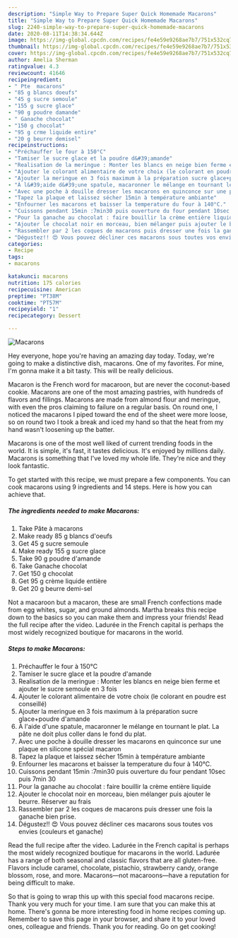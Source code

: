 ```yaml
---
description: "Simple Way to Prepare Super Quick Homemade Macarons"
title: "Simple Way to Prepare Super Quick Homemade Macarons"
slug: 2240-simple-way-to-prepare-super-quick-homemade-macarons
date: 2020-08-11T14:38:34.644Z
image: https://img-global.cpcdn.com/recipes/fe4e59e9268ae7b7/751x532cq70/macarons-photo-principale-de-la-recette.jpg
thumbnail: https://img-global.cpcdn.com/recipes/fe4e59e9268ae7b7/751x532cq70/macarons-photo-principale-de-la-recette.jpg
cover: https://img-global.cpcdn.com/recipes/fe4e59e9268ae7b7/751x532cq70/macarons-photo-principale-de-la-recette.jpg
author: Amelia Sherman
ratingvalue: 4.3
reviewcount: 41646
recipeingredient:
- " Pte  macarons"
- "85 g blancs doeufs"
- "45 g sucre semoule"
- "155 g sucre glace"
- "90 g poudre damande"
- " Ganache chocolat"
- "150 g chocolat"
- "95 g crme liquide entire"
- "20 g beurre demisel"
recipeinstructions:
- "Préchauffer le four à 150°C"
- "Tamiser le sucre glace et la poudre d&#39;amande"
- "Realisation de la meringue : Monter les blancs en neige bien ferme et ajouter le sucre semoule en 3 fois"
- "Ajouter le colorant alimentaire de votre choix (le colorant en poudre est conseillé)"
- "Ajouter la meringue en 3 fois maximum à la préparation sucre glace+poudre d&#39;amande"
- "À l&#39;aide d&#39;une spatule, macaronner le mélange en tournant le plat. La pâte ne doit plus coller dans le fond du plat."
- "Avec une poche à douille dresser les macarons en quinconce sur une plaque en silicone spécial macaron"
- "Tapez la plaque et laissez sécher 15min à température ambiante"
- "Enfourner les macarons et baisser la temperature du four à 140°C."
- "Cuissons pendant 15min :7min30 puis ouverture du four pendant 10sec puis 7min 30"
- "Pour la ganache au chocolat : faire bouillir la crème entière liquide"
- "Ajouter le chocolat noir en morceau, bien mélanger puis ajouter le beurre. Réserver au frais"
- "Rassembler par 2 les coques de macarons puis dresser une fois la ganache bien prise."
- "Dégustez!! 😍 Vous pouvez décliner ces macarons sous toutes vos envies (couleurs et ganache)"
categories:
- Recipe
tags:
- macarons

katakunci: macarons 
nutrition: 175 calories
recipecuisine: American
preptime: "PT38M"
cooktime: "PT57M"
recipeyield: "1"
recipecategory: Dessert

---
```



![Macarons](https://img-global.cpcdn.com/recipes/fe4e59e9268ae7b7/751x532cq70/macarons-photo-principale-de-la-recette.jpg)

Hey everyone, hope you're having an amazing day today. Today, we're going to make a distinctive dish, macarons. One of my favorites. For mine, I'm gonna make it a bit tasty. This will be really delicious.

Macaron is the French word for macaroon, but are never the coconut-based cookie. Macarons are one of the most amazing pastries, with hundreds of flavors and fillings. Macarons are made from almond flour and meringue, with even the pros claiming to failure on a regular basis. On round one, I noticed the macarons I piped toward the end of the sheet were more loose, so on round two I took a break and iced my hand so that the heat from my hand wasn&#39;t loosening up the batter.

Macarons is one of the most well liked of current trending foods in the world. It is simple, it's fast, it tastes delicious. It's enjoyed by millions daily. Macarons is something that I've loved my whole life. They're nice and they look fantastic.


To get started with this recipe, we must prepare a few components. You can cook macarons using 9 ingredients and 14 steps. Here is how you can achieve that.

<!--inarticleads1-->

##### The ingredients needed to make Macarons:

1. Take  Pâte à macarons
1. Make ready 85 g blancs d&#39;oeufs
1. Get 45 g sucre semoule
1. Make ready 155 g sucre glace
1. Take 90 g poudre d&#39;amande
1. Take  Ganache chocolat
1. Get 150 g chocolat
1. Get 95 g crème liquide entière
1. Get 20 g beurre demi-sel


Not a macaroon but a macaron, these are small French confections made from egg whites, sugar, and ground almonds. Martha breaks this recipe down to the basics so you can make them and impress your friends! Read the full recipe after the video. Ladurée in the French capital is perhaps the most widely recognized boutique for macarons in the world. 

<!--inarticleads2-->

##### Steps to make Macarons:

1. Préchauffer le four à 150°C
1. Tamiser le sucre glace et la poudre d&#39;amande
1. Realisation de la meringue : Monter les blancs en neige bien ferme et ajouter le sucre semoule en 3 fois
1. Ajouter le colorant alimentaire de votre choix (le colorant en poudre est conseillé)
1. Ajouter la meringue en 3 fois maximum à la préparation sucre glace+poudre d&#39;amande
1. À l&#39;aide d&#39;une spatule, macaronner le mélange en tournant le plat. La pâte ne doit plus coller dans le fond du plat.
1. Avec une poche à douille dresser les macarons en quinconce sur une plaque en silicone spécial macaron
1. Tapez la plaque et laissez sécher 15min à température ambiante
1. Enfourner les macarons et baisser la temperature du four à 140°C.
1. Cuissons pendant 15min :7min30 puis ouverture du four pendant 10sec puis 7min 30
1. Pour la ganache au chocolat : faire bouillir la crème entière liquide
1. Ajouter le chocolat noir en morceau, bien mélanger puis ajouter le beurre. Réserver au frais
1. Rassembler par 2 les coques de macarons puis dresser une fois la ganache bien prise.
1. Dégustez!! 😍 Vous pouvez décliner ces macarons sous toutes vos envies (couleurs et ganache)


Read the full recipe after the video. Ladurée in the French capital is perhaps the most widely recognized boutique for macarons in the world. Ladurée has a range of both seasonal and classic flavors that are all gluten-free. Flavors include caramel, chocolate, pistachio, strawberry candy, orange blossom, rose, and more. Macarons—not macaroons—have a reputation for being difficult to make. 

So that is going to wrap this up with this special food macarons recipe. Thank you very much for your time. I am sure that you can make this at home. There's gonna be more interesting food in home recipes coming up. Remember to save this page in your browser, and share it to your loved ones, colleague and friends. Thank you for reading. Go on get cooking!
